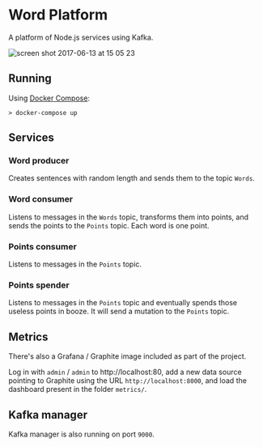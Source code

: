 # Word Platform

A platform of Node.js services using Kafka.

![screen shot 2017-06-13 at 15 05 23](https://user-images.githubusercontent.com/448131/27083768-e7f4c4a4-5049-11e7-9573-40a8df7ff47a.png)

## Running

Using [Docker Compose](https://docs.docker.com/compose/):

```
> docker-compose up
```

## Services

### Word producer

Creates sentences with random length and sends them to the topic `Words`.

### Word consumer

Listens to messages in the `Words` topic, transforms them into points,
and sends the points to the `Points` topic. Each word is one point.

### Points consumer

Listens to messages in the `Points` topic.

### Points spender

Listens to messages in the `Points` topic and eventually spends those
useless points in booze. It will send a mutation to the `Points` topic.

## Metrics

There's also a Grafana / Graphite image included as part of the project.

Log in with `admin` / `admin` to http://localhost:80, add a new data source pointing to Graphite
using the URL `http://localhost:8000`, and load the dashboard present in the folder `metrics/`.

## Kafka manager

Kafka manager is also running on port `9000`.